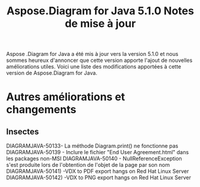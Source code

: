 ﻿---
title: Aspose.Diagram for Java 5.1.0 Notes de mise à jour
type: docs
weight: 90
url: /fr/java/aspose-diagram-for-java-5-1-0-release-notes/
---
Aspose .Diagram for Java a été mis à jour vers la version 5.1.0 et nous sommes heureux d'annoncer que cette version apporte l'ajout de nouvelles améliorations utiles.
Voici une liste des modifications apportées à cette version de Aspose.Diagram for Java.
# **Autres améliorations et changements**
## **Insectes**
DIAGRAMJAVA-50133- La méthode Diagram.print() ne fonctionne pas
DIAGRAMJAVA-50139 - Inclure le fichier "End User Agreement.html" dans les packages non-MSI
DIAGRAMJAVA-50140 - NullReferenceException s'est produite lors de l'obtention de l'objet de la page par son nom
DIAGRAMJAVA-50141) -VDX to PDF export hangs on Red Hat Linux Server
DIAGRAMJAVA-50142) -VDX to PNG export hangs on Red Hat Linux Server
